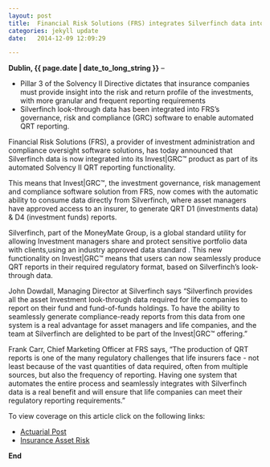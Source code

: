 ```yaml
---
layout: post
title:  Financial Risk Solutions (FRS) integrates Silverfinch data into its automated Solvency II QRT (quantitative reporting template) reporting
categories: jekyll update
date:   2014-12-09 12:09:29

---
```


**Dublin, {{ page.date | date_to_long_string }}** –

- Pillar 3 of the Solvency II Directive dictates that insurance companies must provide insight into the risk and return profile of the investments, with more granular and frequent reporting requirements  
- Silverfinch look-through data has been integrated into FRS’s governance, risk and compliance (GRC) software to enable automated QRT reporting.


Financial Risk Solutions (FRS), a provider of investment administration and compliance oversight software solutions, has today announced that Silverfinch data is now integrated into its Invest|GRC™ product as part of its automated Solvency II QRT reporting functionality.
 
This means that Invest|GRC™, the investment governance, risk management and compliance software solution from FRS, now comes with the automatic ability to consume data directly from Silverfinch, where asset managers have approved access to an insurer, to generate QRT D1 (investments data) & D4 (investment funds) reports.  

Silverfinch, part of the MoneyMate Group, is a global standard utility for allowing Investment managers share and protect sensitive portfolio data with clients,using an industry approved data standard .  This new functionality on Invest|GRC™ means that users can now seamlessly produce QRT reports in their required regulatory format, based on Silverfinch’s look-through data.

John Dowdall, Managing Director at Silverfinch says “Silverfinch provides all the asset Investment look-through data required for life companies to report on their fund and fund-of-funds holdings.  To have the ability to seamlessly generate compliance-ready reports from this data from one system is a real advantage for asset managers and life companies, and the team at Silverfinch are delighted to be part of the Invest|GRC™ offering.”

Frank Carr, Chief Marketing Officer at FRS says, “The production of QRT reports is one of the many regulatory challenges that life insurers face - not least because of the vast quantities of data required, often from multiple sources, but also the frequency of reporting.  Having one system that automates the entire process and seamlessly integrates with Silverfinch data is a real benefit and will ensure that life companies can meet their regulatory reporting requirements.” 


To view coverage on this article click on the following links:

* [Actuarial Post](http://www.actuarialpost.co.uk/article/frs-integrates-silverfinch-into-automated-solvency-ii-qrt-6888.htm) 
* [Insurance Asset Risk](https://www.insuranceassetrisk.com/content/news/frss-investgrc-integrates-silverfinch-data.html) 

**End**


